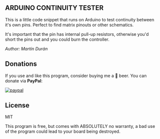 ARDUINO CONTINUITY TESTER
-------------------------
This is a little code snippet that runs on Arduino to test
continuity between it's own pins. Perfect to find matrix pinouts
or other schematics.

It's important that the pin has  internal pull-up resistors, otherwise
you'd short the pins out and you could burn the controller.

*Author: Martín Durán*


## Donations
If you use and like this program, consider buying me a 🍺 beer. You
can donate via **PayPal**:

[![paypal](https://www.paypalobjects.com/en_US/i/btn/btn_donateCC_LG.gif)](https://paypal.me/maduranma)

## License
MIT

This program is free, but comes with ABSOLUTELY no warranty, a bad use
of the program could lead to your board being destroyed.